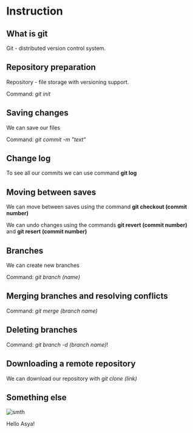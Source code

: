 # Instruction

## What is git

Git - distributed version control system.

## Repository preparation

Repository - file storage with versioning support.


Command: *git init*


## Saving changes

We can save our files

Command: *git commit -m "text"*

## Change log

To see all our commits we can use command **git log**

## Moving between saves

We can move between saves using the command **git checkout (commit number)**

We can undo changes using the commands **git revert (commit number)** and **git resert (commit number)**


## Branches

We can create new branches

Command: *git branch (name)*

## Merging branches and resolving conflicts

Command: *git merge (branch name)*

## Deleting branches

Command: *git branch -d (branch name)*!

## Downloading a remote repository

We can download our repository with *git clone (link)* 

## Something else


![smth](Catching.JPG)

Hello Asya!

